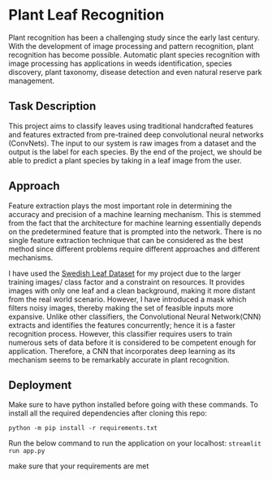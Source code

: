 # Plant Leaf Recognition
Plant recognition has been a challenging study since the early last century. With the development of image processing and pattern recognition, plant recognition has become possible. Automatic plant species recognition with image processing has applications in weeds identification, species discovery, plant taxonomy, disease detection and even natural reserve park management.

## Task Description 
This project aims to classify leaves using traditional handcrafted features and features extracted from pre-trained deep convolutional neural networks (ConvNets). The input to our system is raw images from a dataset and the output is the label for each species. By the end of the project, we should be able to predict a plant species by taking in a leaf image from the user. 

## Approach 
Feature extraction plays the most important role in determining the accuracy and precision of a machine learning mechanism. This is stemmed from the fact that the architecture for machine learning essentially depends on the predetermined feature that is prompted into the network. There is no single feature extraction technique that can be considered as the best method since different problems require different approaches and different mechanisms. 

I have used the [Swedish Leaf Dataset](https://www.cvl.isy.liu.se/en/research/datasets/swedish-leaf/) for my project due to the larger training images/ class factor and a constraint on resources. It provides images with only one leaf and a clean background, making it more distant from the real world scenario. However, I have introduced a mask which filters noisy images, thereby making the set of feasible inputs more expansive. Unlike other classifiers, the Convolutional Neural Network(CNN) extracts and identifies the features concurrently; hence it is a faster recognition process. However, this classifier requires users to train numerous sets of data before it is considered to be competent enough for application. Therefore, a CNN that incorporates deep learning as its mechanism seems to be remarkably accurate in plant recognition.

## Deployment
Make sure to have python installed before going with these commands. To install all the required dependencies after cloning this repo:

``` python -m pip install -r requirements.txt ```

Run the below command to run the application on your localhost:
``` streamlit run app.py ```

make sure that your requirements are met
